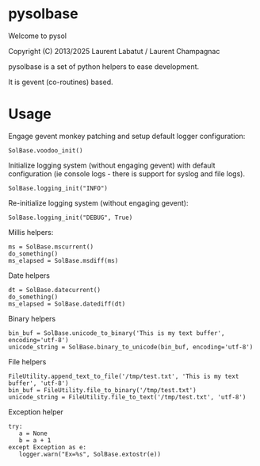 pysolbase
============

Welcome to pysol

Copyright (C) 2013/2025 Laurent Labatut / Laurent Champagnac

pysolbase is a set of python helpers to ease development.

It is gevent (co-routines) based.

Usage
===============

Engage gevent monkey patching and setup default logger configuration:

`SolBase.voodoo_init()`

Initialize logging system (without engaging gevent) with default configuration (ie console logs - there is support for syslog and file logs).

`SolBase.logging_init("INFO")`

Re-initialize logging system (without engaging gevent):

`SolBase.logging_init("DEBUG", True)`

Millis helpers:

```
ms = SolBase.mscurrent()
do_something()
ms_elapsed = SolBase.msdiff(ms)
```

Date helpers

```
dt = SolBase.datecurrent()
do_something()
ms_elapsed = SolBase.datediff(dt)
```

Binary helpers

```
bin_buf = SolBase.unicode_to_binary('This is my text buffer', encoding='utf-8')
unicode_string = SolBase.binary_to_unicode(bin_buf, encoding='utf-8')
```

File helpers

```
FileUtility.append_text_to_file('/tmp/test.txt', 'This is my text buffer', 'utf-8')
bin_buf = FileUtility.file_to_binary('/tmp/test.txt')
unicode_string = FileUtility.file_to_text('/tmp/test.txt', 'utf-8')
```

Exception helper

```
try:
   a = None
   b = a + 1
except Exception as e:
   logger.warn("Ex=%s", SolBase.extostr(e))
```
